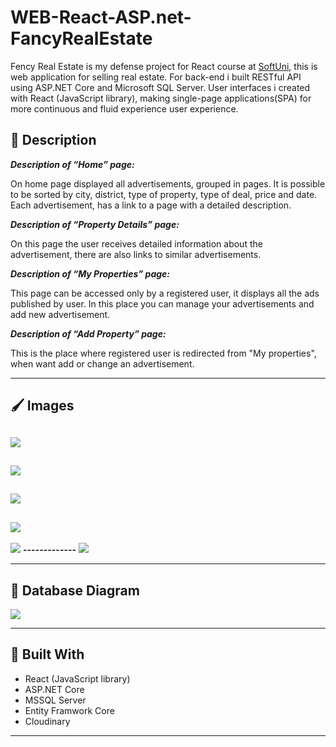 # WEB-React-ASP.net-FancyRealEstate
 Fency Real Estate is my defense project for React course at [SoftUni](https://softuni.bg/trainings/3315/reactjs-march-2021), this is web application for selling real estate.
 For back-end i built  RESTful API using ASP.NET Core and Microsoft SQL Server. User interfaces  i created with React (JavaScript library), making  single-page applications(SPA) for more continuous and fluid experience user experience.

## :pencil: Description

**_Description of “Home” page:_**

On home page displayed all advertisements, grouped in pages. It is possible to be sorted by city, district, type of property, type of deal, price and date. Each advertisement, has a link to a page with a detailed description.


**_Description of “Property Details” page:_**

On this page the user receives detailed information about the advertisement, there are also links to similar advertisements.


**_Description of “My Properties” page:_**

This page can be accessed only by a registered user, it displays all the ads published by user. In this place you can manage your advertisements and add new advertisement.


**_Description of “Add Property” page:_**

This is the place where registered user is redirected from "My properties", when want add or change an advertisement.


------------

## 🖌️ Images

![](https://res.cloudinary.com/kuzmanovb/image/upload/v1618057328/FancyRealEstate-FirstReactApp/Presentation/2021-04-10_2_u1q3nd.png)
-------------
![](https://res.cloudinary.com/kuzmanovb/image/upload/v1618057029/FancyRealEstate-FirstReactApp/Presentation/2021-04-10_1_f1vdks.png)
-------------
![](https://res.cloudinary.com/kuzmanovb/image/upload/v1617925490/FancyRealEstate-FirstReactApp/Presentation/2021-04-09_1_f9xaqe.png)
-------------
![](https://res.cloudinary.com/kuzmanovb/image/upload/v1617925490/FancyRealEstate-FirstReactApp/Presentation/2021-04-09_2_u30wdt.png)
-------------
![](https://res.cloudinary.com/kuzmanovb/image/upload/v1617925490/FancyRealEstate-FirstReactApp/Presentation/2021-04-09_3_i30220.png)
**-------------**
![](https://res.cloudinary.com/kuzmanovb/image/upload/v1617925488/FancyRealEstate-FirstReactApp/Presentation/2021-04-09_4_t3hfzc.png)




------------

## :floppy_disk: Database Diagram

![](https://res.cloudinary.com/kuzmanovb/image/upload/v1617926467/FancyRealEstate-FirstReactApp/Presentation/Untitled-1_sdwonh.jpg)

------------

## :hammer: Built With
- React (JavaScript library)
- ASP.NET Core
- MSSQL Server
- Entity Framwork Core 
- Cloudinary

------------

